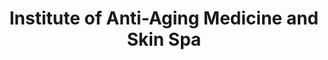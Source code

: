 ---
title: "Institute of Anti-Aging Medicine and Skin Spa"
url: /houston/institute-of-anti-aging-medicine-and-skin-spa/
shop: beauty
---